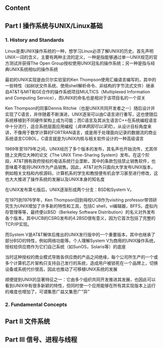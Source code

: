 ## Content

## Part I 操作系统与UNIX/Linux基础

### 1. History and Standards
Linux是类UNIX操作系统的一种，想学习Linux必须了解UNIX的历史。首先声明UNIX一词的含义，主要有两种主流的定义，一种是指能够通过单一UNIX规范的官方测试并获得The Open Group授权使用UNIX冠名的操作系统；另一种是指与经典UNIX系统相似的操作系统

最初的UNIX实现是由贝尔实验室的Ken Thompson使用汇编语言编写的，其中的一些特性（如树状文件系统、使用shell解析命令、非结构的字节流式文件）继承自AT&T与MIT和GE合作的操作系统项目MULTICS（Multiplexed Information and Computing Service），而UNIX的命名也是相对于该项目名的一个双关

Ken Thompson的同事Dennis Ritchie（也是UNIX共同开发者之一）随后设计并实现了C语言，并伴随着不断演进，UNIX逐渐可以由C语言进行重写，这也使随后系统移植到不同硬件架构上成为可能；而C语言及其派生语言C++在系统编程语言中十分流行，适合系统层面应用编程（_具体原因可以深究_）。从设计目标角度来讲，不像用于数学计算的FORTRAN语言，或是用于处理面向记录的数据流的商业系统语言COBOL，C语言就是为UNIX内核与相关软件设计的一种高级语言

1969年至1979年之间，UNIX经历了多个版本的发布，其名声也开始流传，尤其伴随上文两位大神的论文《The UNIX Time-Sharing System》发布。在这个阶段，AT&T拥有政府授权的电话系统行业垄断，其中的条款包括禁止销售软件，也意味着不能将UNIX作为产品销售。因此，AT&T对外只面向大学发布UNIX版本，例如相关文档和内核源码，计算机系的学生和教授便有机会学习甚至进行修改，这也大大推进了操作系统的发展以及UNIX本身的知名度

在UNIX发布第七版后，UNIX逐渐形成两个分支：BSD和System V。

在1975到1976学年，Ken Thompson回到母校UCB作为visiting professor带领研究生为UNIX增加了许多新的特性和工具，包括C shell，vi编辑器，BFFS，虚拟内存管理等等，最终便以BSD（Berkeley Software Distribution）的名义对外发布各个版本。其中UCB的CSRG发布的4.2BSD很有意义，因为它首次包括了完整的TCP/IP实现。

而System V是AT&T解体后推出的UNIX发行版中的一个重要版本，其中也继承了部分BSD的特性，例如网络功能等。个人理解System V为商用的UNIX操作系统，授权给供应商作为它们自己系统（如SunOS，Solaris等）的底座

当时这种授权的商业模式导致各供应商的产品之间绝缘，每个公司所生产的一个或多个计算机芯片架构只支持自己发行的系统，造成用户被锁死在一个品牌上，切换设备或系统代价很高，因此也推动了可移植UNIX系统的发展

顺便提到UNIX的显著特征之一：它由多个组织共同开发推进其发展，也因此可以看到UNIX中有很多新颖的特性，但同时使一个应用能够在所有其实现版本上运行的难度也增加了，可谓集思广益又集思广“异”

### 2. Fundamental Concepts

## Part II 文件系统

## Part III 信号、进程与线程
